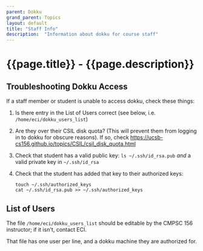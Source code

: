 ```yaml
---
parent: Dokku
grand_parent: Topics
layout: default
title: "Staff Info"
description:  "Information about dokku for course staff"
---
```


# {{page.title}} - {{page.description}}

## Troubleshooting Dokku Access

If a staff member or student is unable to access dokku, check these things:

1. Is there entry in the List of Users correct (see below, i.e. `/home/eci/dokku_users_list`)
2. Are they over their CSIL disk quota? (This will prevent them from logging in to dokku for obscure reasons). If so, check <https://ucsb-cs156.github.io/topics/CSIL/csil_disk_quota.html>
3. Check that student has a valid public key: `ls ~/.ssh/id_rsa.pub` *and* a valid private key in `~/.ssh/id_rsa`
4. Check that the student has added that key to their authorized keys:
   
   ```text
   touch ~/.ssh/authorized_keys
   cat ~/.ssh/id_rsa.pub >> ~/.ssh/authorized_keys
   ``` 

## List of Users

The file `/home/eci/dokku_users_list` should be editable by the CMPSC 156 instructor; if it isn't, contact ECI.

That file has one user per line, and a dokku machine they are authorized for.
